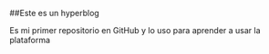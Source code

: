 ##Este es un hyperblog

Es mi primer repositorio en GitHub y lo uso para aprender a usar la plataforma
